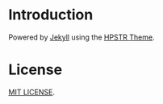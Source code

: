 # Introduction
Powered by [Jekyll](https://github.com/jekyll/jekyll) using the [HPSTR Theme](https://github.com/mmistakes/hpstr-jekyll-theme/).

# License
[MIT LICENSE](https://github.com/xinqiu/xinqiu.github.io/LICENSE).